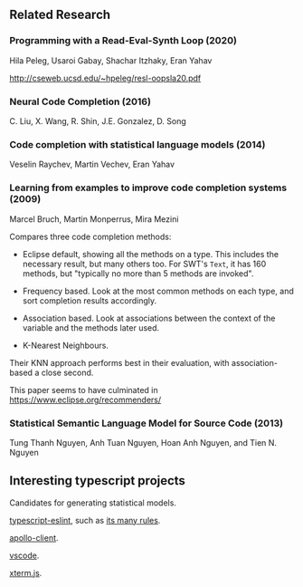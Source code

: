## Related Research

### Programming with a Read-Eval-Synth Loop (2020)
Hila Peleg, Usaroi Gabay, Shachar Itzhaky, Eran Yahav

http://cseweb.ucsd.edu/~hpeleg/resl-oopsla20.pdf

### Neural Code Completion (2016)
C. Liu, X. Wang, R. Shin, J.E. Gonzalez, D. Song

### Code completion with statistical language models (2014)
Veselin Raychev, Martin Vechev, Eran Yahav

### Learning from examples to improve code completion systems (2009)
Marcel Bruch, Martin Monperrus, Mira Mezini

Compares three code completion methods:

* Eclipse default, showing all the methods on a type. This includes
  the necessary result, but many others too. For SWT's `Text`, it has
  160 methods, but "typically no more than 5 methods are invoked".
  
* Frequency based. Look at the most common methods on each type, and
  sort completion results accordingly.
  
* Association based. Look at associations between the context of the
  variable and the methods later used.
  
* K-Nearest Neighbours.

Their KNN approach performs best in their evaluation, with
association-based a close second.

This paper seems to have culminated in https://www.eclipse.org/recommenders/

### Statistical Semantic Language Model for Source Code (2013)
Tung Thanh Nguyen, Anh Tuan Nguyen, Hoan Anh Nguyen, and Tien N. Nguyen

## Interesting typescript projects

Candidates for generating statistical models.

[typescript-eslint](https://github.com/typescript-eslint/typescript-eslint), such as [its many
rules](https://github.com/typescript-eslint/typescript-eslint/tree/master/packages/eslint-plugin/src/rules).

[apollo-client](https://github.com/apollographql/apollo-client).

[vscode](https://github.com/microsoft/vscode).

[xterm.js](https://github.com/xtermjs/xterm.js).
